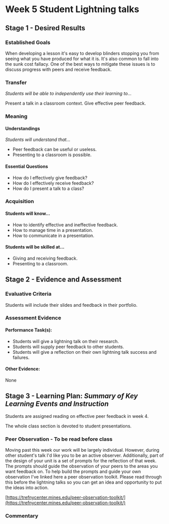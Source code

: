 # Week 5 Student Lightning talks

## Stage 1 - Desired Results

### Established Goals

When developing a lesson it's easy to develop blinders stopping you from seeing
what you have produced for what it is. It's also common to fall into the sunk
cost fallacy. One of the best ways to mitigate these issues is to discuss
progress with peers and receive feedback.

### Transfer

_Students will be able to independently use their learning to…_

Present a talk in a classroom context. Give effective peer feedback.

### Meaning

#### Understandings

_Students will understand that…_

-   Peer feedback can be useful or useless.
-   Presenting to a classroom is possible.

#### Essential Questions

-   How do I effectively give feedback?
-   How do I effectively receive feedback?
-   How do I present a talk to a class?

### Acquisition

#### Students will know…

-   How to identify effective and ineffective feedback.
-   How to manage time in a presentation.
-   How to communicate in a presentation.

#### Students will be skilled at…

-   Giving and receiving feedback.
-   Presenting to a classroom.

## Stage 2 - Evidence and Assessment

### Evaluative Criteria

Students will include their slides and feedback in their portfolio.

### Assessment Evidence

#### Performance Task(s):

-   Students will give a lightning talk on their research.
-   Students will supply peer feedback to other students.
-   Students will give a reflection on their own lightning talk success and
    failures.

#### Other Evidence:

None

## Stage 3 - Learning Plan: _Summary of Key Learning Events and Instruction_

Students are assigned reading on effective peer feedback in week 4.

The whole class section is devoted to student presentations.

### Peer Observation - To be read before class

Moving past this week our work will be largely individual. However, during other
student's talk I'd like you to be an active observer. Additionally, part of the
design of your unit is a set of prompts for the reflection of that week. The
prompts should guide the observation of your peers to the areas you want
feedback on. To help build the prompts and guide your own observation I've
linked here a peer observation toolkit. Please read through this before the
lightning talks so you can get an idea and opportunity to put the ideas into
action.

[https://trefnycenter.mines.edu/peer-observation-toolkit/](https://trefnycenter.mines.edu/peer-observation-toolkit/)

### Commentary
